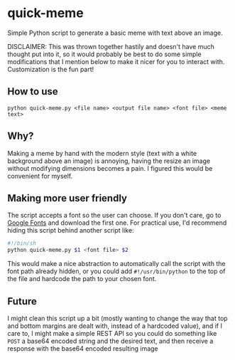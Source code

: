 # quick-meme

Simple Python script to generate a basic meme with text above an image.

DISCLAIMER: This was thrown together hastily and doesn't have much thought put
into it, so it would probably be best to do some simple modifications that I
mention below to make it nicer for you to interact with. Customization is the fun
part!

## How to use

```
python quick-meme.py <file name> <output file name> <font file> <meme text>
```

## Why?

Making a meme by hand with the modern style (text with a white background above
an image) is annoying, having the resize an image without modifying dimensions
becomes a pain. I figured this would be convenient for myself.


## Making more user friendly

The script accepts a font so the user can choose. If you don't care, go to [Google
Fonts](http://fonts.google.com) and download the first one. For practical use, I'd
recommend hiding this script behind another script like:

```bash
#!/bin/sh
python quick-meme.py $1 <font file> $2
```

This would make a nice abstraction to automatically call the script with the font
path already hidden, or you could add `#!/usr/bin/python` to the top of the file
and hardcode the path to your chosen font.

## Future

I might clean this script up a bit (mostly wanting to change the way that top and
bottom margins are dealt with, instead of a hardcoded value), and if I care to,
I might make a simple REST API so you could do something like `POST` a base64
encoded string and the desired text, and then receive a response with the base64
encoded resulting image
